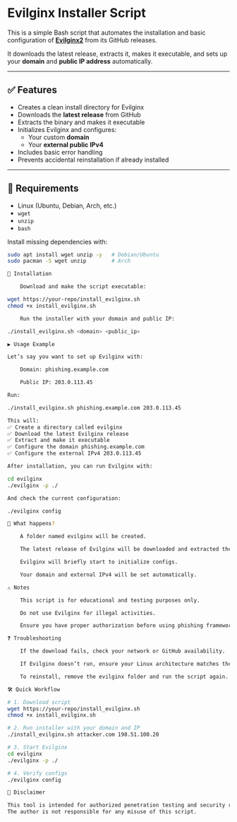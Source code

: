 # Evilginx Installer Script

This is a simple Bash script that automates the installation and basic configuration of **[Evilginx2](https://github.com/kgretzky/evilginx2)** from its GitHub releases.  

It downloads the latest release, extracts it, makes it executable, and sets up your **domain** and **public IP address** automatically.  

---

## ✅ Features

- Creates a clean install directory for Evilginx  
- Downloads the **latest release** from GitHub  
- Extracts the binary and makes it executable  
- Initializes Evilginx and configures:
  - Your custom **domain**  
  - Your **external public IPv4**  
- Includes basic error handling  
- Prevents accidental reinstallation if already installed  

---

## 🔧 Requirements

- Linux (Ubuntu, Debian, Arch, etc.)
- `wget`  
- `unzip`  
- `bash`  

Install missing dependencies with:  

```bash
sudo apt install wget unzip -y   # Debian/Ubuntu
sudo pacman -S wget unzip        # Arch

🚀 Installation

    Download and make the script executable:

wget https://your-repo/install_evilginx.sh
chmod +x install_evilginx.sh

    Run the installer with your domain and public IP:

./install_evilginx.sh <domain> <public_ip>

▶️ Usage Example

Let’s say you want to set up Evilginx with:

    Domain: phishing.example.com

    Public IP: 203.0.113.45

Run:

./install_evilginx.sh phishing.example.com 203.0.113.45

This will:
✅ Create a directory called evilginx
✅ Download the latest Evilginx release
✅ Extract and make it executable
✅ Configure the domain phishing.example.com
✅ Configure the external IPv4 203.0.113.45

After installation, you can run Evilginx with:

cd evilginx
./evilginx -p ./

And check the current configuration:

./evilginx config

📂 What happens?

    A folder named evilginx will be created.

    The latest release of Evilginx will be downloaded and extracted there.

    Evilginx will briefly start to initialize configs.

    Your domain and external IPv4 will be set automatically.

⚠️ Notes

    This script is for educational and testing purposes only.

    Do not use Evilginx for illegal activities.

    Ensure you have proper authorization before using phishing frameworks.

❓ Troubleshooting

    If the download fails, check your network or GitHub availability.

    If Evilginx doesn’t run, ensure your Linux architecture matches the binary.

    To reinstall, remove the evilginx folder and run the script again.

🛠 Quick Workflow

# 1. Download script
wget https://your-repo/install_evilginx.sh
chmod +x install_evilginx.sh

# 2. Run installer with your domain and IP
./install_evilginx.sh attacker.com 198.51.100.20

# 3. Start Evilginx
cd evilginx
./evilginx -p ./

# 4. Verify configs
./evilginx config

📜 Disclaimer

This tool is intended for authorized penetration testing and security research only.
The author is not responsible for any misuse of this script.

